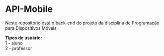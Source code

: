 # API-Mobile
Neste repositório está o back-end do projeto da disciplina de Programação para Dispositivos Móveis

**Tipos de usuário:**  
1 - aluno  
2 - professor  
 
